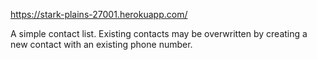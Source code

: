 https://stark-plains-27001.herokuapp.com/

A simple contact list.
Existing contacts may be overwritten by creating a new contact with an existing phone number.
